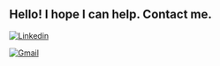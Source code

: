 ## Hello! I hope I can help. Contact me.

[![Linkedin](https://img.shields.io/badge/LinkedIn-0077B5?style=for-the-badge&logo=linkedin&logoColor=white)](https://www.linkedin.com/in/rubem-mazetto/)

[![Gmail](https://img.shields.io/badge/Gmail-D14836?style=for-the-badge&logo=gmail&logoColor=white)](https://mail.google.com/mail/u/0/#inbox?compose=FZxzwjpcQhKzSwgDsGvpVchBprVwZxPGqnKzVPfjdlkzhmnxVZZqhBmxBJCrHHvjGHCgkVcvMtHLckdNJdFlsZFqfMLHgFGpSHLvFxjnmQQQbZKNXPNhGJgbLPBtBMTvFbNdMWZwStxsXLSQfVVRDzCNDMxnnLmKvKknq)
